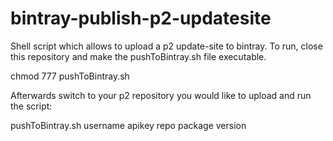 bintray-publish-p2-updatesite
=============================

Shell script which allows to upload a p2 update-site to bintray. To run, close this repository and make the pushToBintray.sh file executable.

   chmod 777 pushToBintray.sh
  
Afterwards switch to your p2 repository you would like to upload and run the script:

  pushToBintray.sh username apikey repo package version
